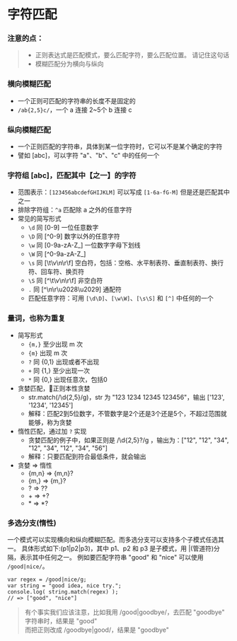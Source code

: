 # 字符匹配

### 注意的点：
> - 正则表达式是匹配模式，要么匹配字符，要么匹配位置。 请记住这句话
> - 模糊匹配分为横向与纵向

### 横向模糊匹配
- 一个正则可匹配的字符串的长度不是固定的
- `/ab{2,5}c/`，一个 a 连接 2~5个 b 连接 c 

### 纵向模糊匹配
- 一个正则匹配的字符串，具体到某一位字符时，它可以不是某个确定的字符
- 譬如 [abc]，可以字符 "a"、"b"、"c" 中的任何一个

### 字符组 [abc]，匹配其中【之一】的字符
- 范围表示：`[123456abcdefGHIJKLM]` 可以写成 `[1-6a-fG-M]` 但是还是匹配其中之一
- 排除字符组：`^a` 匹配除 a 之外的任意字符
- 常见的简写形式
    - `\d` 同 [0-9] 一位任意数字
    - `\D` 同 [^0-9] 数字以外的任意字符
    - `\w` 同 [0-9a-zA-Z_] 一位数字字母下划线
    - `\W` 同 [^0-9a-zA-Z_]
    - `\s` 同 [\t\v\n\r\f] 空白符，包括：空格、水平制表符、垂直制表符、换行符、回车符、换页符
    - `\S` 同 [^\t\v\n\r\f] 非空白符
    - `.`  同 [^\n\r\u2028\u2029] 通配符
    - 匹配任意字符：可用 `[\d\D]`、`[\w\W]`、`[\s\S]` 和 `[^]` 中任何的一个

### 量词，也称为重复
- 简写形式
    - `{m,}` 至少出现 m 次
    - `{m}`  出现 m 次
    - `?`    同 {0,1} 出现或者不出现
    - `+`    同 {1,}  至少出现一次
    - `*`    同 {0,}  出现任意次，包括0
- 贪婪匹配，正则本性贪婪
    - str.match(/\d{2,5}/g)，str 为 "123 1234 12345 123456"，输出 ['123', '1234', '12345']
    - 解释：匹配2到5位数字，不管数字是2个还是3个还是5个，不超过范围就能够，称为贪婪
- 惰性匹配，通过加 `?` 实现
    - 贪婪匹配的例子中，如果正则是 /\d{2,5}?/g ，输出为：["12", "12", "34", "12", "34", "12", "34", "56"]
    - 解释：只要匹配到符合最低条件，就会输出
- 贪婪 => 惰性
    - {m,n} => {m,n}?
    - {m,}  => {m,}?
    - ?     => ??
    - \+    => +?
    - \*    => *?

### 多选分支(惰性)
一个模式可以实现横向和纵向模糊匹配。而多选分支可以支持多个子模式任选其一。
具体形式如下:(p1|p2|p3)，其中 p1、p2 和 p3 是子模式，用 |(管道符)分隔，表示其中任何之一。
例如要匹配字符串 "good" 和 "nice" 可以使用 `/good|nice/`。

```
var regex = /good|nice/g;
var string = "good idea, nice try.";
console.log( string.match(regex) );
// => ["good", "nice"]
```
> 有个事实我们应该注意，比如我用 /good|goodbye/，去匹配 "goodbye" 字符串时，结果是 "good"  
> 而把正则改成 /goodbye|good/，结果是 "goodbye"

